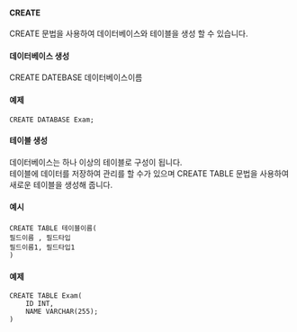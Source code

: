 #### CREATE 
CREATE 문법을 사용하여 데이터베이스와 테이블을 생성 할 수 있습니다.

#### 데이터베이스 생성
CREATE DATEBASE 데이터베이스이름

#### 예제
```
CREATE DATABASE Exam;
```
#### 테이블 생성
데이터베이스는 하나 이상의 테이블로 구성이 됩니다.<br/>
테이블에 데이터를 저장하여 관리를 할 수가 있으며
CREATE TABLE 문법을 사용하여 새로운 테이블을 생성해 줍니다.

#### 예시
```
CREATE TABLE 테이블이름(
필드이름 , 필드타입
필드이름1, 필드타입1
)
```
#### 예제
```
CREATE TABLE Exam(
    ID INT,
    NAME VARCHAR(255);
)
```